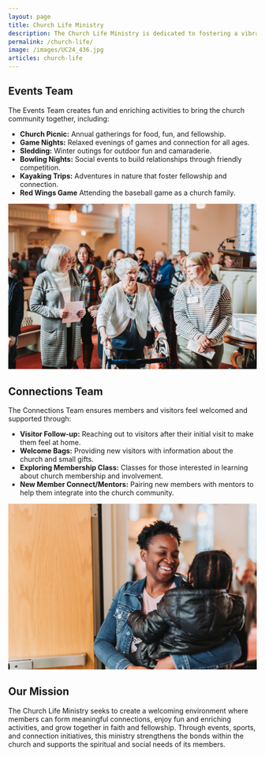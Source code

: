 ```yaml
---
layout: page
title: Church Life Ministry
description: The Church Life Ministry is dedicated to fostering a vibrant and engaging community within our church, creating opportunities for connection, fellowship, and active participation. Through our Events Team, we organize a variety of enjoyable activities, including the annual church picnic, game nights, sledding events, bowling outings, and kayaking trips, all aimed at bringing members together in fun and meaningful ways. The Connections Team focuses on helping visitors feel at home and encouraging them to engage more fully in the life of the church through follow-up care, welcome bags, and opportunities for new members to connect with mentors. Our mission is to strengthen the bonds within our church community and support both the spiritual and social growth of our members.
permalink: /church-life/
image: /images/UC24_436.jpg
articles: church-life
---
```



## Events Team

The Events Team creates fun and enriching activities to bring the church community together, including:

- **Church Picnic:** Annual gatherings for food, fun, and fellowship.
- **Game Nights:** Relaxed evenings of games and connection for all ages.
- **Sledding:** Winter outings for outdoor fun and camaraderie.
- **Bowling Nights:** Social events to build relationships through friendly competition.
- **Kayaking Trips:** Adventures in nature that foster fellowship and connection.
- **Red Wings Game** Attending the baseball game as a church family.

![Church Life](/images/UC24_418.jpg)

## Connections Team

The Connections Team ensures members and visitors feel welcomed and supported through:

- **Visitor Follow-up:** Reaching out to visitors after their initial visit to make them feel at home.
- **Welcome Bags:** Providing new visitors with information about the church and small gifts.
- **Exploring Membership Class:** Classes for those interested in learning about church membership and involvement.
- **New Member Connect/Mentors:** Pairing new members with mentors to help them integrate into the church community.

![Church Life](/images/UC24_411.jpg)

## Our Mission

The Church Life Ministry seeks to create a welcoming environment where members can form meaningful connections, enjoy fun and enriching activities, and grow together in faith and fellowship. Through events, sports, and connection initiatives, this ministry strengthens the bonds within the church and supports the spiritual and social needs of its members.

